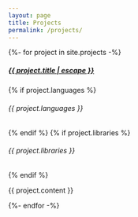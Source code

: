 ```yaml
---
layout: page
title: Projects
permalink: /projects/
---
```


<div>
   {%- for project in site.projects -%}
   <div class="card">
      <div class="card-body">
         <h5 class="card-title"><a href="{{ project.link }}">{{ project.title | escape }}</a></h5>
         {% if project.languages %}
         <h6 class="card-subtitle mb-2 text-muted">{{ project.languages }}</h6>
         {% endif %}
         {% if project.libraries %}
         <h6 class="card-subtitle mb-2 text-muted">{{ project.libraries }}</h6>
         {% endif %}
         <p class="card-text">{{ project.content }}</p>
      </div>
   </div>
   {%- endfor -%}
</div>